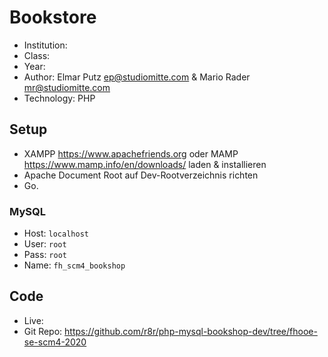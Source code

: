 # Bookstore 

* Institution: 
* Class: 
* Year: 
* Author: Elmar Putz <ep@studiomitte.com> & Mario Rader <mr@studiomitte.com>
* Technology: PHP 

## Setup

* XAMPP <https://www.apachefriends.org> oder MAMP <https://www.mamp.info/en/downloads/> laden & installieren
* Apache Document Root auf Dev-Rootverzeichnis richten
* Go.

### MySQL

* Host: ```localhost```
* User: ```root```
* Pass: ```root```
* Name: ```fh_scm4_bookshop```

## Code
* Live: 
* Git Repo: <https://github.com/r8r/php-mysql-bookshop-dev/tree/fhooe-se-scm4-2020>

